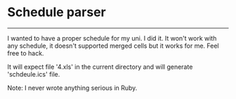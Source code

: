 # Schedule parser
----
I wanted to have a proper schedule for my uni. I did it. It won't work with any
schedule, it doesn't supported merged cells but it works for me.
Feel free to hack.

It will expect file '4.xls' in the current directory and will generate 'schdeule.ics' file.

Note: I never wrote anything serious in Ruby.
